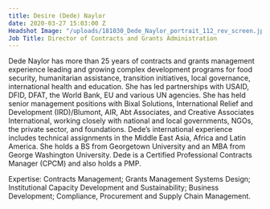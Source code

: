 ```yaml
---
title: Desire (Dede) Naylor
date: 2020-03-27 15:03:00 Z
Headshot Image: "/uploads/181030_Dede_Naylor_portrait_112_rev_screen.jpg"
Job Title: Director of Contracts and Grants Administration
---
```


Dede Naylor has more than 25 years of contracts and grants management experience leading and growing complex development programs for food security, humanitarian assistance, transition initiatives,  local governance, international health and education.  She has led partnerships with USAID, DFID, DFAT, the World Bank, EU and various UN agencies.  She has held senior management positions with Bixal Solutions, International Relief and Development (IRD)/Blumont, AIR, Abt Associates, and Creative Associates International, working closely with national and local governments, NGOs, the private sector, and foundations. Dede’s international experience includes technical assignments in the Middle East Asia, Africa and Latin America. She holds a BS from Georgetown University and an MBA from George Washington University. Dede is a Certified Professional Contracts Manager  (CPCM) and also holds a PMP. 

Expertise: Contracts Management; Grants Management Systems Design; Institutional Capacity Development and Sustainability; Business Development; Compliance, Procurement and Supply Chain Management. 
